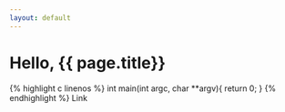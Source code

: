 ```yaml
---
layout: default
---
```

Hello, {{ page.title}}
===
{% highlight c linenos %}
int main(int argc, char **argv){
	return 0;
}
{% endhighlight %}
Link
